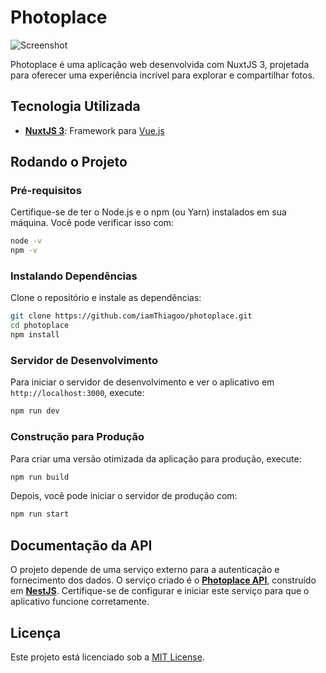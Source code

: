 # Photoplace

![Screenshot](https://photoplace.vercel.app/images/screenshots/2.png)

Photoplace é uma aplicação web desenvolvida com NuxtJS 3, projetada para oferecer uma experiência incrível para explorar e compartilhar fotos.

## Tecnologia Utilizada

- **[NuxtJS 3](https://nuxt.com/)**: Framework para [Vue.js](https://vuejs.org/)

## Rodando o Projeto

### Pré-requisitos

Certifique-se de ter o Node.js e o npm (ou Yarn) instalados em sua máquina. Você pode verificar isso com:

```bash
node -v
npm -v
```

### Instalando Dependências

Clone o repositório e instale as dependências:

```bash
git clone https://github.com/iamThiagoo/photoplace.git
cd photoplace
npm install
```

### Servidor de Desenvolvimento

Para iniciar o servidor de desenvolvimento e ver o aplicativo em `http://localhost:3000`, execute:

```bash
npm run dev
```

### Construção para Produção

Para criar uma versão otimizada da aplicação para produção, execute:

```bash
npm run build
```

Depois, você pode iniciar o servidor de produção com:

```bash
npm run start
```

## Documentação da API

O projeto depende de uma serviço externo para a autenticação e fornecimento dos dados. O serviço criado é o **[Photoplace API](https://github.com/iamThiagoo/photoplace-api)**, construído em **[NestJS](https://nestjs.com/)**. Certifique-se de configurar e iniciar este serviço para que o aplicativo funcione corretamente.

## Licença

Este projeto está licenciado sob a [MIT License](LICENSE).
